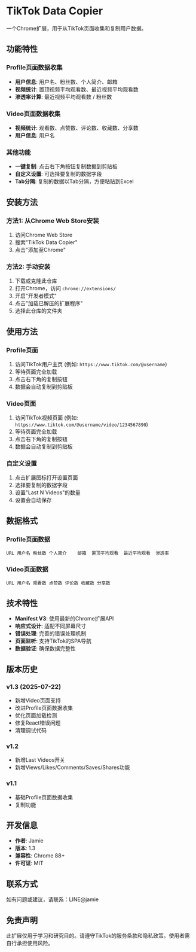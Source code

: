 # TikTok Data Copier

一个Chrome扩展，用于从TikTok页面收集和复制用户数据。

## 功能特性

### Profile页面数据收集
- **用户信息**: 用户名、粉丝数、个人简介、邮箱
- **视频统计**: 置顶视频平均观看数、最近视频平均观看数
- **渗透率计算**: 最近视频平均观看数 / 粉丝数

### Video页面数据收集
- **视频统计**: 观看数、点赞数、评论数、收藏数、分享数
- **用户信息**: 用户名

### 其他功能
- **一键复制**: 点击右下角按钮复制数据到剪贴板
- **自定义设置**: 可选择要复制的数据字段
- **Tab分隔**: 复制的数据以Tab分隔，方便粘贴到Excel

## 安装方法

### 方法1: 从Chrome Web Store安装
1. 访问Chrome Web Store
2. 搜索"TikTok Data Copier"
3. 点击"添加至Chrome"

### 方法2: 手动安装
1. 下载或克隆此仓库
2. 打开Chrome，访问 `chrome://extensions/`
3. 开启"开发者模式"
4. 点击"加载已解压的扩展程序"
5. 选择此仓库的文件夹

## 使用方法

### Profile页面
1. 访问TikTok用户主页 (例如: `https://www.tiktok.com/@username`)
2. 等待页面完全加载
3. 点击右下角的复制按钮
4. 数据会自动复制到剪贴板

### Video页面
1. 访问TikTok视频页面 (例如: `https://www.tiktok.com/@username/video/1234567890`)
2. 等待页面完全加载
3. 点击右下角的复制按钮
4. 数据会自动复制到剪贴板

### 自定义设置
1. 点击扩展图标打开设置页面
2. 选择要复制的数据字段
3. 设置"Last N Videos"的数量
4. 设置会自动保存

## 数据格式

### Profile页面数据
```
URL	用户名	粉丝数	个人简介	邮箱	置顶平均观看	最近平均观看	渗透率
```

### Video页面数据
```
URL	用户名	观看数	点赞数	评论数	收藏数	分享数
```

## 技术特性

- **Manifest V3**: 使用最新的Chrome扩展API
- **响应式设计**: 适配不同屏幕尺寸
- **错误处理**: 完善的错误处理机制
- **页面监听**: 支持TikTok的SPA导航
- **数据验证**: 确保数据完整性

## 版本历史

### v1.3 (2025-07-22)
- 新增Video页面支持
- 改进Profile页面数据收集
- 优化页面加载检测
- 修复React错误问题
- 清理调试代码

### v1.2
- 新增Last Videos开关
- 新增Views/Likes/Comments/Saves/Shares功能

### v1.1
- 基础Profile页面数据收集
- 复制功能

## 开发信息

- **作者**: Jamie
- **版本**: 1.3
- **兼容性**: Chrome 88+
- **许可证**: MIT

## 联系方式

如有问题或建议，请联系：LINE@jamie

## 免责声明

此扩展仅用于学习和研究目的。请遵守TikTok的服务条款和隐私政策。使用者需自行承担使用风险。 